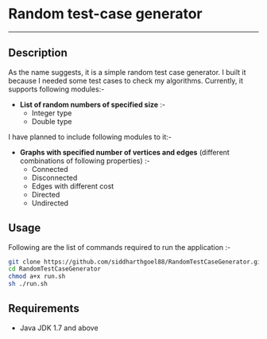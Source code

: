 # Random test-case generator
---------------------------


Description
-----------

As the name suggests, it is a simple random test case generator. I built it because I needed some test cases to check my algorithms. Currently, it supports following modules:-
- **List of random numbers of specified size** :- 
    - Integer type
    - Double type

I have planned to include following modules to it:-
- **Graphs with specified number of vertices and edges** (different combinations of following properties) :-
    - Connected 
    - Disconnected
    - Edges with different cost
    - Directed
    - Undirected


Usage
-----

Following are the list of commands required to run the application :-

```sh
git clone https://github.com/siddharthgoel88/RandomTestCaseGenerator.git
cd RandomTestCaseGenerator
chmod a+x run.sh
sh ./run.sh
```

Requirements
------------
- Java JDK 1.7 and above
